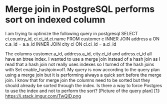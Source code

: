 
# Merge join in PostgreSQL performs sort on indexed column

I am trying to optimize the following query in postgresql
    SELECT ci.country_id, ci.ci_id,ci.name
    FROM customer c
        INNER JOIN address a ON c.a_id = a.a_id
        INNER JOIN city ci ON ci.ci_id = a.ci_id

The columns customer.a_id, address.a_id, city.ci_id and adress.ci_id all have an btree index.
I wanted to use a merge join instead of a hash join as I read that a hash join not really uses indexes so I turned of the hash joins with Set enable_hashjoin=off.
My query is now according to the query plan using a merge join but it is performing always a quick sort before the merge join. I know that for merge join the columns need to be sorted but they should already be sorted through the index. Is there a way to force Postgres to use the index and not to perform the sort?
[Picture of the query plan]
[1]: https://i.stack.imgur.com/TwQID.png

        